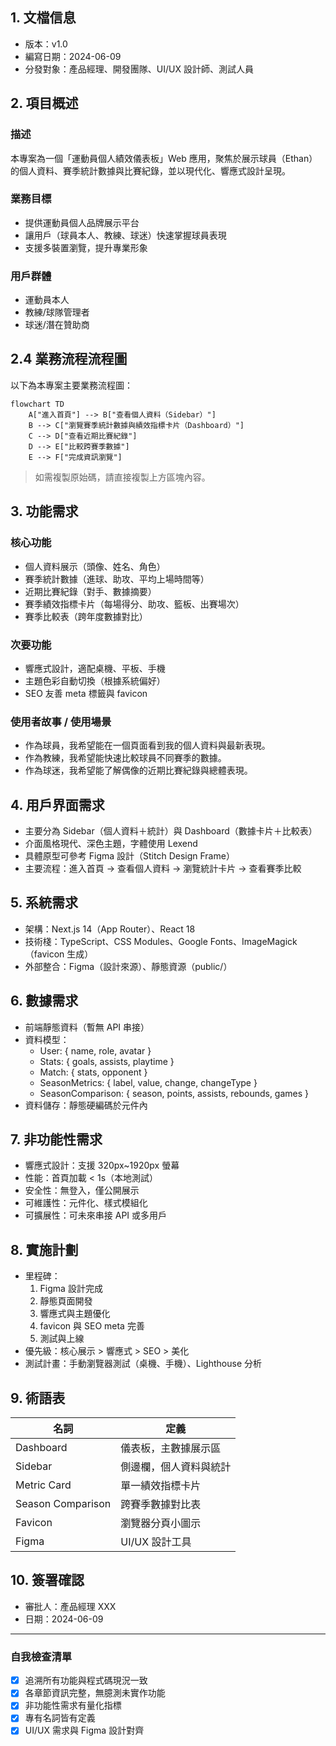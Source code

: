 ## 1. 文檔信息
- 版本：v1.0
- 編寫日期：2024-06-09
- 分發對象：產品經理、開發團隊、UI/UX 設計師、測試人員

## 2. 項目概述
### 描述
本專案為一個「運動員個人績效儀表板」Web 應用，聚焦於展示球員（Ethan）的個人資料、賽季統計數據與比賽紀錄，並以現代化、響應式設計呈現。

### 業務目標
- 提供運動員個人品牌展示平台
- 讓用戶（球員本人、教練、球迷）快速掌握球員表現
- 支援多裝置瀏覽，提升專業形象

### 用戶群體
- 運動員本人
- 教練/球隊管理者
- 球迷/潛在贊助商

## 2.4 業務流程流程圖

以下為本專案主要業務流程圖：

```mermaid
flowchart TD
    A["進入首頁"] --> B["查看個人資料（Sidebar）"]
    B --> C["瀏覽賽季統計數據與績效指標卡片（Dashboard）"]
    C --> D["查看近期比賽紀錄"]
    D --> E["比較跨賽季數據"]
    E --> F["完成資訊瀏覽"]
```

> 如需複製原始碼，請直接複製上方區塊內容。

## 3. 功能需求
### 核心功能
- 個人資料展示（頭像、姓名、角色）
- 賽季統計數據（進球、助攻、平均上場時間等）
- 近期比賽紀錄（對手、數據摘要）
- 賽季績效指標卡片（每場得分、助攻、籃板、出賽場次）
- 賽季比較表（跨年度數據對比）

### 次要功能
- 響應式設計，適配桌機、平板、手機
- 主題色彩自動切換（根據系統偏好）
- SEO 友善 meta 標籤與 favicon

### 使用者故事 / 使用場景
- 作為球員，我希望能在一個頁面看到我的個人資料與最新表現。
- 作為教練，我希望能快速比較球員不同賽季的數據。
- 作為球迷，我希望能了解偶像的近期比賽紀錄與總體表現。

## 4. 用戶界面需求
- 主要分為 Sidebar（個人資料＋統計）與 Dashboard（數據卡片＋比較表）
- 介面風格現代、深色主題，字體使用 Lexend
- 具體原型可參考 Figma 設計（Stitch Design Frame）
- 主要流程：進入首頁 → 查看個人資料 → 瀏覽統計卡片 → 查看賽季比較

## 5. 系統需求
- 架構：Next.js 14（App Router）、React 18
- 技術棧：TypeScript、CSS Modules、Google Fonts、ImageMagick（favicon 生成）
- 外部整合：Figma（設計來源）、靜態資源（public/）

## 6. 數據需求
- 前端靜態資料（暫無 API 串接）
- 資料模型：
  - User: { name, role, avatar }
  - Stats: { goals, assists, playtime }
  - Match: { stats, opponent }
  - SeasonMetrics: { label, value, change, changeType }
  - SeasonComparison: { season, points, assists, rebounds, games }
- 資料儲存：靜態硬編碼於元件內

## 7. 非功能性需求
- 響應式設計：支援 320px~1920px 螢幕
- 性能：首頁加載 < 1s（本地測試）
- 安全性：無登入，僅公開展示
- 可維護性：元件化、樣式模組化
- 可擴展性：可未來串接 API 或多用戶

## 8. 實施計劃
- 里程碑：
  1. Figma 設計完成
  2. 靜態頁面開發
  3. 響應式與主題優化
  4. favicon 與 SEO meta 完善
  5. 測試與上線
- 優先級：核心展示 > 響應式 > SEO > 美化
- 測試計畫：手動瀏覽器測試（桌機、手機）、Lighthouse 分析

## 9. 術語表
| 名詞             | 定義                                 |
|------------------|--------------------------------------|
| Dashboard        | 儀表板，主數據展示區                 |
| Sidebar          | 側邊欄，個人資料與統計               |
| Metric Card      | 單一績效指標卡片                     |
| Season Comparison| 跨賽季數據對比表                     |
| Favicon          | 瀏覽器分頁小圖示                     |
| Figma            | UI/UX 設計工具                       |

## 10. 簽署確認
- 審批人：產品經理 XXX
- 日期：2024-06-09

---

### 自我檢查清單
- [x] 追溯所有功能與程式碼現況一致
- [x] 各章節資訊完整，無臆測未實作功能
- [x] 非功能性需求有量化指標
- [x] 專有名詞皆有定義
- [x] UI/UX 需求與 Figma 設計對齊 